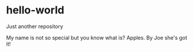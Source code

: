 # hello-world
Just another repository

My name is not so special but you know what is? Apples. By Joe she's got it!
